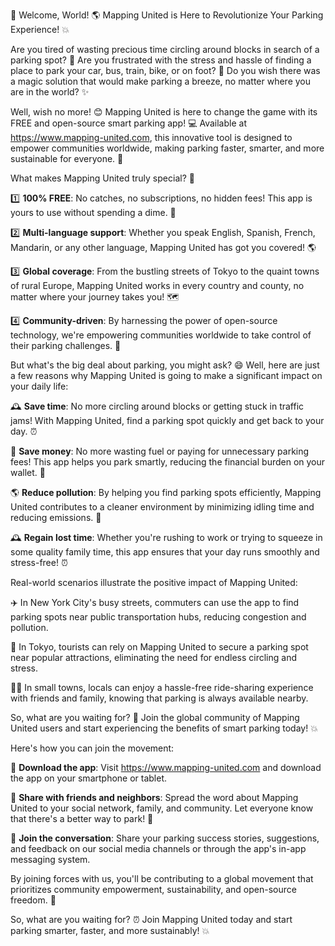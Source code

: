 🎉 Welcome, World! 🌎 Mapping United is Here to Revolutionize Your Parking Experience! 💥

Are you tired of wasting precious time circling around blocks in search of a parking spot? 🔴 Are you frustrated with the stress and hassle of finding a place to park your car, bus, train, bike, or on foot? 🚫 Do you wish there was a magic solution that would make parking a breeze, no matter where you are in the world? ✨

Well, wish no more! 😊 Mapping United is here to change the game with its FREE and open-source smart parking app! 💻 Available at https://www.mapping-united.com, this innovative tool is designed to empower communities worldwide, making parking faster, smarter, and more sustainable for everyone. 🌟

What makes Mapping United truly special? 🤔

1️⃣ **100% FREE**: No catches, no subscriptions, no hidden fees! This app is yours to use without spending a dime. 💸

2️⃣ **Multi-language support**: Whether you speak English, Spanish, French, Mandarin, or any other language, Mapping United has got you covered! 🌎

3️⃣ **Global coverage**: From the bustling streets of Tokyo to the quaint towns of rural Europe, Mapping United works in every country and county, no matter where your journey takes you! 🗺️

4️⃣ **Community-driven**: By harnessing the power of open-source technology, we're empowering communities worldwide to take control of their parking challenges. 💪

But what's the big deal about parking, you might ask? 😄 Well, here are just a few reasons why Mapping United is going to make a significant impact on your daily life:

🕰️ **Save time**: No more circling around blocks or getting stuck in traffic jams! With Mapping United, find a parking spot quickly and get back to your day. ⏰

💸 **Save money**: No more wasting fuel or paying for unnecessary parking fees! This app helps you park smartly, reducing the financial burden on your wallet. 💸

🌎 **Reduce pollution**: By helping you find parking spots efficiently, Mapping United contributes to a cleaner environment by minimizing idling time and reducing emissions. 🌟

🕰️ **Regain lost time**: Whether you're rushing to work or trying to squeeze in some quality family time, this app ensures that your day runs smoothly and stress-free! ⏰

Real-world scenarios illustrate the positive impact of Mapping United:

✈️ In New York City's busy streets, commuters can use the app to find parking spots near public transportation hubs, reducing congestion and pollution.

🚂 In Tokyo, tourists can rely on Mapping United to secure a parking spot near popular attractions, eliminating the need for endless circling and stress.

🏃‍♀️ In small towns, locals can enjoy a hassle-free ride-sharing experience with friends and family, knowing that parking is always available nearby.

So, what are you waiting for? 🎉 Join the global community of Mapping United users and start experiencing the benefits of smart parking today! 💥

Here's how you can join the movement:

📲 **Download the app**: Visit https://www.mapping-united.com and download the app on your smartphone or tablet.

🤝 **Share with friends and neighbors**: Spread the word about Mapping United to your social network, family, and community. Let everyone know that there's a better way to park! 🎉

💬 **Join the conversation**: Share your parking success stories, suggestions, and feedback on our social media channels or through the app's in-app messaging system.

By joining forces with us, you'll be contributing to a global movement that prioritizes community empowerment, sustainability, and open-source freedom. 🌟

So, what are you waiting for? ⏰ Join Mapping United today and start parking smarter, faster, and more sustainably! 💥